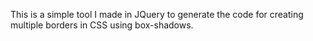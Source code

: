This is a simple tool I made in JQuery to generate the code for creating multiple borders in CSS using box-shadows.

